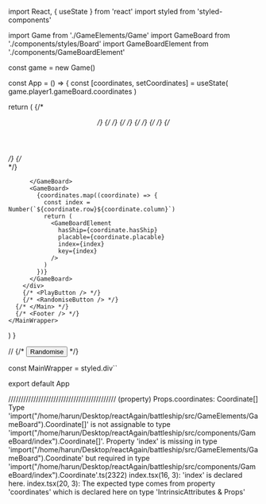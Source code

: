 import React, { useState } from 'react'
import styled from 'styled-components'

import Game from './GameElements/Game'
import GameBoard from './components/styles/Board'
import GameBoardElement from './components/GameBoardElement'



const game = new Game()

const App = () => {
  const [coordinates, setCoordinates] = useState(
    game.player1.gameBoard.coordinates
  )

  return (
    <MainWrapper>
      {/* <Header> */}
        {/* <Logo /> */}
        {/* <Notification /> */}
        {/* <ThemeButton /> */}
        {/* <LeaveButton /> */}
      {/* </Header> */}
      {/* <Main> */}
        <div className="game-boards">
          <GameBoard>

          </GameBoard>
          <GameBoard>
            {coordinates.map((coordinate) => {
              const index = Number(`${coordinate.row}${coordinate.column}`)
              return (
                <GameBoardElement
                  hasShip={coordinate.hasShip}
                  placable={coordinate.placable}
                  index={index}
                  key={index}
                />
              )
            })}
          </GameBoard>
        </div>
        {/* <PlayButton /> */}
        {/* <RandomiseButton /> */}
      {/* </Main> */}
      {/* <Footer /> */}
    </MainWrapper>
  )
}

// {/* <button>Randomise</button> */}

const MainWrapper = styled.div``

export default App

///////////////////////////////////////////
(property) Props.coordinates: Coordinate[]
Type 'import("/home/harun/Desktop/reactAgain/battleship/src/GameElements/GameBoard").Coordinate[]' is not assignable to type 'import("/home/harun/Desktop/reactAgain/battleship/src/components/GameBoard/index").Coordinate[]'.
  Property 'index' is missing in type 'import("/home/harun/Desktop/reactAgain/battleship/src/GameElements/GameBoard").Coordinate' but required in type 'import("/home/harun/Desktop/reactAgain/battleship/src/components/GameBoard/index").Coordinate'.ts(2322)
index.tsx(16, 3): 'index' is declared here.
index.tsx(20, 3): The expected type comes from property 'coordinates' which is declared here on type 'IntrinsicAttributes & Props'